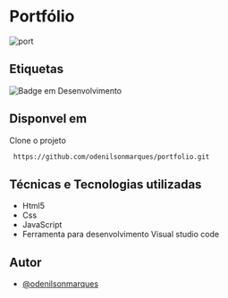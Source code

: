 

# Portfólio

![port](https://github.com/odenilsonmarques/portfolio/assets/53958086/315192a2-2bca-4544-8f01-a26020922ace)



## Etiquetas

![Badge em Desenvolvimento](https://img.shields.io/static/v1?label=STATUS&message=DESENVOLVIDO&color=g&style=for-the-badge)


## Disponvel em

Clone o projeto

```bash
 https://github.com/odenilsonmarques/portfolio.git
```

## Técnicas e Tecnologias utilizadas

 - Html5
 - Css
 - JavaScript
 - Ferramenta para desenvolvimento Visual studio code
 

## Autor

- [@odenilsonmarques](https://www.github.com/odenilsonmarques)



